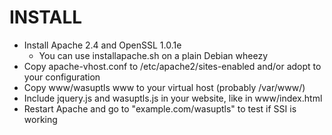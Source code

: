 INSTALL
=======

 * Install Apache 2.4 and OpenSSL 1.0.1e
   * You can use installapache.sh on a plain Debian wheezy
 * Copy apache-vhost.conf to /etc/apache2/sites-enabled and/or adopt to your configuration 
 * Copy www/wasuptls www to your virtual host (probably /var/www/)
 * Include jquery.js and wasuptls.js in your website, like in www/index.html
 * Restart Apache and go to "example.com/wasuptls" to test if SSI is working
